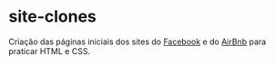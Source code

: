 # site-clones

Criação das páginas iniciais dos sites do [Facebook](https://www.facebook.com/, "Facebook") e do [AirBnb](https://www.airbnb.com.br/, "AirBnb") para praticar HTML e CSS.
